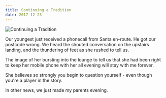 ```yaml
---
title: Continuing a Tradition
date: 2017-12-23
---
```


![Continuing a Tradition](https://source.unsplash.com/s9CC2SKySJM/1600x900)

Our youngest just received a phonecall from Santa en-route. He got our postcode wrong. We heard the shouted conversation on the upstairs landing, and the thundering of feet as she rushed to tell us.

The image of her bursting into the lounge to tell us that she had been right to keep her mobile phone with her all evening will stay with me forever.

She believes so strongly you begin to question yourself - even though you're a player in the story.

In other news, we just made my parents evening.